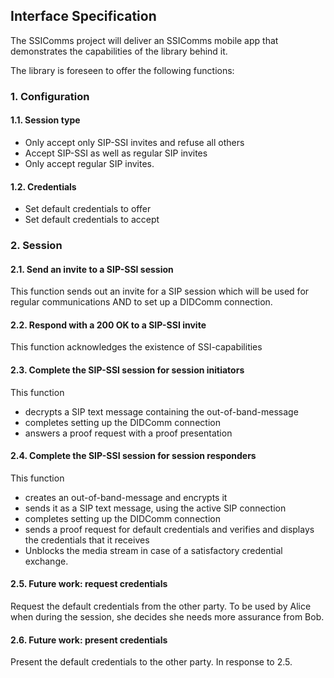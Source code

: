 ## Interface Specification
 
 


The SSIComms project will deliver an SSIComms mobile app that demonstrates the capabilities of the library behind it.

The library is foreseen to offer the following functions:

### 1. Configuration

#### 1.1. Session type
- Only accept only SIP-SSI invites and refuse all others
- Accept SIP-SSI as well as regular SIP invites
- Only accept regular SIP invites.

#### 1.2. Credentials
- Set default credentials to offer
- Set default credentials to accept

### 2. Session
#### 2.1. Send an invite to a SIP-SSI session
This function sends out an invite for a SIP session which will be used for regular communications AND to set up a DIDComm connection. 

#### 2.2. Respond with a 200 OK to a SIP-SSI invite
This function acknowledges the existence of SSI-capabilities

#### 2.3. Complete the SIP-SSI session for session initiators
This function
- decrypts a SIP text message containing the out-of-band-message
- completes setting up the DIDComm connection
- answers a proof request with a proof presentation

#### 2.4. Complete the SIP-SSI session for session responders
This function 
- creates an out-of-band-message and encrypts it
- sends it as a SIP text message, using the active SIP connection
- completes setting up the DIDComm connection
- sends a proof request for default credentials and verifies and displays the credentials that it receives
- Unblocks the media stream in case of a satisfactory credential exchange.


#### 2.5. Future work: request credentials
Request the default credentials from the other party. To be used by Alice when during the session, she decides she needs more assurance from Bob.

#### 2.6. Future work: present credentials
Present the default credentials to the other party. In response to 2.5.





